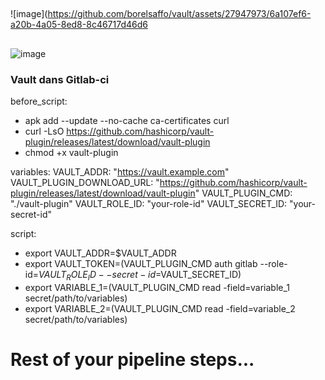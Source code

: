 ##

![image](https://github.com/borelsaffo/vault/assets/27947973/6a107ef6-a20b-4a05-8ed8-8c46717d46d6

##
![image](https://github.com/borelsaffo/vault/assets/27947973/f08166d1-cb68-4d47-894a-ff7e34ec1f6f)



### Vault dans Gitlab-ci

before_script:
  - apk add --update --no-cache ca-certificates curl
  - curl -LsO https://github.com/hashicorp/vault-plugin/releases/latest/download/vault-plugin
  - chmod +x vault-plugin

variables:
  VAULT_ADDR: "https://vault.example.com"
  VAULT_PLUGIN_DOWNLOAD_URL: "https://github.com/hashicorp/vault-plugin/releases/latest/download/vault-plugin"
  VAULT_PLUGIN_CMD: "./vault-plugin"
  VAULT_ROLE_ID: "your-role-id"
  VAULT_SECRET_ID: "your-secret-id"

script:
  - export VAULT_ADDR=$VAULT_ADDR
  - export VAULT_TOKEN=$($VAULT_PLUGIN_CMD auth gitlab --role-id=$VAULT_ROLE_ID --secret-id=$VAULT_SECRET_ID)
  - export VARIABLE_1=$($VAULT_PLUGIN_CMD read -field=variable_1 secret/path/to/variables)
  - export VARIABLE_2=$($VAULT_PLUGIN_CMD read -field=variable_2 secret/path/to/variables)
# Rest of your pipeline steps...


